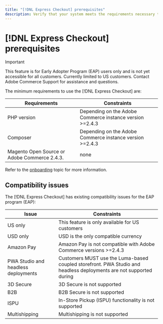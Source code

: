 ```yaml
---
title: "[!DNL Express Checkout] prerequisites"
description: Verify that your system meets the requirements necessary to use the [!DNL Express Checkout] for Adobe Commerce extension. 
---
```


# [!DNL Express Checkout] prerequisites

>[!IMPORTANT]
>
> This feature is for Early Adopter Program (EAP) users only and is not yet accessible for all customers. Currently limited to US customers. Contact Adobe Commerce Support for assistance and questions.

The minimum requirements to use the [!DNL Express Checkout] are:

| **Requirements** | **Constraints** |
|----------------|-----------------|
| PHP version| Depending on the Adobe Commerce instance version >=2.4.3 |
| Composer | Depending on the Adobe Commerce instance version >=2.4.3 |
| Magento Open Source or Adobe Commerce 2.4.3. | none |

Refer to the [onboarding](../express-checkout/onboarding.md) topic for more information.

## Compatibility issues

The [!DNL Express Checkout] has existing compatibility issues for the EAP program (EAP):

| **Issue** | **Constraints** |
|----------------|-----------------|
| US only| This feature is only available for US customers |
| USD only| USD is the only compatible currency |
| Amazon Pay | Amazon Pay is not compatible with Adobe Commerce versions >=2.4.3 |
| PWA Studio and headless deployments | Customers MUST use the Luma-based coupled storefront. PWA Studio and headless deployments are not supported during |
| 3D Secure | 3D Secure is not supported |
| B2B | B2B Secure is not supported |
| ISPU | In-Store Pickup (ISPU) functionality is not supported |
| Multishipping | Multishipping is not supported |

